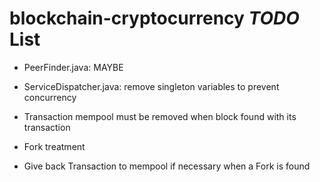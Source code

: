 # blockchain-cryptocurrency *TODO* List

* PeerFinder.java: MAYBE

* ServiceDispatcher.java: remove singleton variables to prevent concurrency

* Transaction mempool must be removed when block found with its transaction

* Fork treatment

* Give back Transaction to mempool if necessary when a Fork is found
